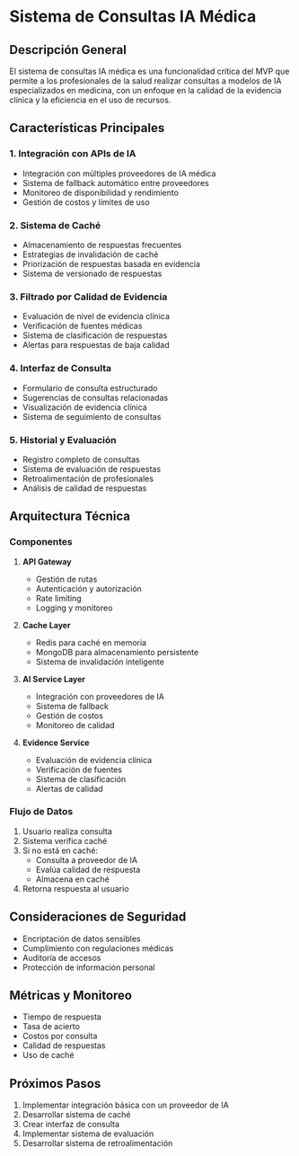 # Sistema de Consultas IA Médica

## Descripción General
El sistema de consultas IA médica es una funcionalidad crítica del MVP que permite a los profesionales de la salud realizar consultas a modelos de IA especializados en medicina, con un enfoque en la calidad de la evidencia clínica y la eficiencia en el uso de recursos.

## Características Principales

### 1. Integración con APIs de IA
- Integración con múltiples proveedores de IA médica
- Sistema de fallback automático entre proveedores
- Monitoreo de disponibilidad y rendimiento
- Gestión de costos y límites de uso

### 2. Sistema de Caché
- Almacenamiento de respuestas frecuentes
- Estrategias de invalidación de caché
- Priorización de respuestas basada en evidencia
- Sistema de versionado de respuestas

### 3. Filtrado por Calidad de Evidencia
- Evaluación de nivel de evidencia clínica
- Verificación de fuentes médicas
- Sistema de clasificación de respuestas
- Alertas para respuestas de baja calidad

### 4. Interfaz de Consulta
- Formulario de consulta estructurado
- Sugerencias de consultas relacionadas
- Visualización de evidencia clínica
- Sistema de seguimiento de consultas

### 5. Historial y Evaluación
- Registro completo de consultas
- Sistema de evaluación de respuestas
- Retroalimentación de profesionales
- Análisis de calidad de respuestas

## Arquitectura Técnica

### Componentes
1. **API Gateway**
   - Gestión de rutas
   - Autenticación y autorización
   - Rate limiting
   - Logging y monitoreo

2. **Cache Layer**
   - Redis para caché en memoria
   - MongoDB para almacenamiento persistente
   - Sistema de invalidación inteligente

3. **AI Service Layer**
   - Integración con proveedores de IA
   - Sistema de fallback
   - Gestión de costos
   - Monitoreo de calidad

4. **Evidence Service**
   - Evaluación de evidencia clínica
   - Verificación de fuentes
   - Sistema de clasificación
   - Alertas de calidad

### Flujo de Datos
1. Usuario realiza consulta
2. Sistema verifica caché
3. Si no está en caché:
   - Consulta a proveedor de IA
   - Evalúa calidad de respuesta
   - Almacena en caché
4. Retorna respuesta al usuario

## Consideraciones de Seguridad
- Encriptación de datos sensibles
- Cumplimiento con regulaciones médicas
- Auditoría de accesos
- Protección de información personal

## Métricas y Monitoreo
- Tiempo de respuesta
- Tasa de acierto
- Costos por consulta
- Calidad de respuestas
- Uso de caché

## Próximos Pasos
1. Implementar integración básica con un proveedor de IA
2. Desarrollar sistema de caché
3. Crear interfaz de consulta
4. Implementar sistema de evaluación
5. Desarrollar sistema de retroalimentación
